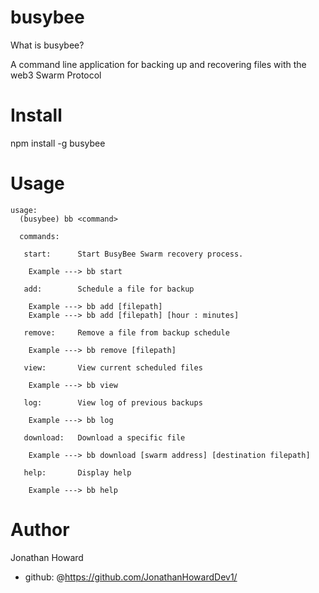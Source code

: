 # busybee

What is busybee? 

A command line application for backing up and recovering files with the web3 Swarm Protocol 

# Install


npm install -g busybee

# Usage 

    usage:
      (busybee) bb <command>

      commands:

       start:      Start BusyBee Swarm recovery process.

        Example ---> bb start

       add:        Schedule a file for backup

        Example ---> bb add [filepath]
        Example ---> bb add [filepath] [hour : minutes]

       remove:     Remove a file from backup schedule

        Example ---> bb remove [filepath]

       view:       View current scheduled files

        Example ---> bb view

       log:        View log of previous backups

        Example ---> bb log

       download:   Download a specific file

        Example ---> bb download [swarm address] [destination filepath]

       help:       Display help

        Example ---> bb help


# Author
Jonathan Howard
* github: @https://github.com/JonathanHowardDev1/

